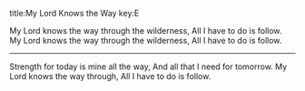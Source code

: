 title:My Lord Knows the Way
key:E

My Lord knows the way through the wilderness, 
All I have to do is follow.
My Lord knows the way through the wilderness, 
All I have to do is follow.

---
Strength for today is mine all the way, 
And all that I need for tomorrow. 
My Lord knows the way through,
All I have to do is follow.
